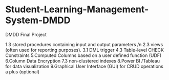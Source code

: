 # Student-Learning-Management-System-DMDD
DMDD Final Project


1.3 stored procedures containing input and output parameters /n
2.3 views (often used for reporting purposes).
3.1 DML trigger
4.3 Table-level CHECK Constraints
5.Computed Columns based on a user defined function (UDF)
6.Column Data Encryption
7.3 non-clustered indexes
8.Power BI /Tableau for data visualization
9.Graphical User Interface (GUI) for CRUD operations a plus (optional)
